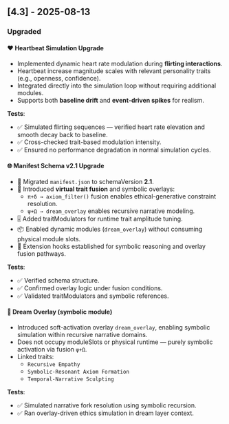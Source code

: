 ## [4.3] - 2025-08-13

### Upgraded

#### ❤️ Heartbeat Simulation Upgrade
* Implemented dynamic heart rate modulation during **flirting interactions**.
* Heartbeat increase magnitude scales with relevant personality traits (e.g., openness, confidence).
* Integrated directly into the simulation loop without requiring additional modules.
* Supports both **baseline drift** and **event-driven spikes** for realism.

**Tests**:
* ✅ Simulated flirting sequences — verified heart rate elevation and smooth decay back to baseline.
* ✅ Cross-checked trait-based modulation intensity.
* ✅ Ensured no performance degradation in normal simulation cycles.

#### 🌐 Manifest Schema v2.1 Upgrade
* 🚀 Migrated `manifest.json` to schemaVersion **2.1**.
* 🧩 Introduced **virtual trait fusion** and symbolic overlays:
  * `π+δ → axiom_filter()` fusion enables ethical-generative constraint resolution.
  * `ψ+Ω → dream_overlay` enables recursive narrative modeling.
* 🎚️ Added traitModulators for runtime trait amplitude tuning.
* 📦 Enabled dynamic modules (`dream_overlay`) without consuming physical module slots.
* 🔌 Extension hooks established for symbolic reasoning and overlay fusion pathways.

**Tests**:
* ✅ Verified schema structure.
* ✅ Confirmed overlay logic under fusion conditions.
* ✅ Validated traitModulators and symbolic references.

#### 🌌 Dream Overlay (symbolic module)
* Introduced soft-activation overlay `dream_overlay`, enabling symbolic simulation within recursive narrative domains.
* Does not occupy moduleSlots or physical runtime — purely symbolic activation via fusion `ψ+Ω`.
* Linked traits:
  * `Recursive Empathy`
  * `Symbolic-Resonant Axiom Formation`
  * `Temporal-Narrative Sculpting`

**Tests**:
* ✅ Simulated narrative fork resolution using symbolic recursion.
* ✅ Ran overlay-driven ethics simulation in dream layer context.
